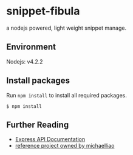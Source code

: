 # snippet-fibula
a nodejs powered, light weight snippet manage.


## Environment

Nodejs: v4.2.2


## Install packages

Run `npm install` to install all required packages.

	$ npm install



## Further Reading

  * [Express API Documentation](http://expressjs.com/4x/api.html)
  * [reference project owned by michaelliao](https://github.com/michaelliao/itranswarp.js)
